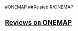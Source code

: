 #ONEMAP
##Related
R/ONEMAP


## [Reviews on ONEMAP](https://github.com/gaow/genetic-analysis-software/issues/362)